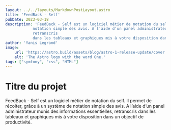 ```yaml
---
layout: ../../layouts/MarkdownPostLayout.astro
title: 'FeedBack - Self'
pubDate: 2023-03-18
description: 'FeedBack - Self est un logiciel métier de notation du self. Il permet de récolter, grâce à un système de
            notation simple des avis. A l’aide d’un panel administrateur munis des informations essentielles,
            retranscris
            dans les tableaux et graphiques mis à votre disposition dans un objectif de productivité.'
author: 'Yanis Legrand'
image:
    url: 'https://astro.build/assets/blog/astro-1-release-update/cover.jpeg' 
    alt: 'The Astro logo with the word One.'
tags: ["symfony", "css", "HTML"]
---
```



# Titre du projet

FeedBack - Self est un logiciel métier de notation du self. Il permet de récolter, grâce à un système de
            notation simple des avis. A l’aide d’un panel administrateur munis des informations essentielles,
            retranscris
            dans les tableaux et graphiques mis à votre disposition dans un objectif de productivité.
